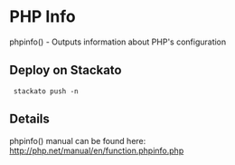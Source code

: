 # PHP Info

phpinfo() - Outputs information about PHP's configuration

## Deploy on Stackato

     stackato push -n

## Details

phpinfo() manual can be found here: http://php.net/manual/en/function.phpinfo.php
